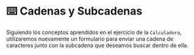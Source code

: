 # ⌨️ Cadenas y Subcadenas
Siguiendo los conceptos aprendidos en el ejercicio de la `Calculadora`, utilizaremos nuevamente un formulario
para enviar una cadena de caracteres junto con la subcadena que deseamos buscar dentro de ella.
